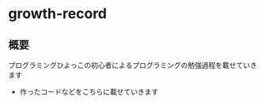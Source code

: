 # growth-record  

## 概要
プログラミングひよっこの初心者によるプログラミングの勉強過程を載せていきます      
  
* 作ったコードなどをこちらに載せていきます     
